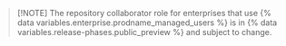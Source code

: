 >[!NOTE] The repository collaborator role for enterprises that use {% data variables.enterprise.prodname_managed_users %} is in {% data variables.release-phases.public_preview %} and subject to change.
